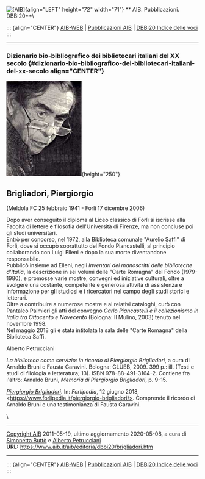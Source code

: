 ![\[AIB\]](/aib/wi/aibv72.gif){align="LEFT" height="72" width="71"}
** AIB. Pubblicazioni. DBBI20**\

::: {align="CENTER"}
[AIB-WEB](/) \| [Pubblicazioni AIB](/pubblicazioni/) \| [DBBI20 Indice
delle voci](dbbi20.htm)
:::

------------------------------------------------------------------------

### Dizionario bio-bibliografico dei bibliotecari italiani del XX secolo {#dizionario-bio-bibliografico-dei-bibliotecari-italiani-del-xx-secolo align="CENTER"}

![\[Ritratto\]](brigliadori.jpg){height="250"}

## Brigliadori, Piergiorgio

(Meldola FC 25 febbraio 1941 - Forlì 17 dicembre 2006)

Dopo aver conseguito il diploma al Liceo classico di Forlì si iscrisse
alla Facoltà di lettere e filosofia dell\'Università di Firenze, ma non
concluse poi gli studi universitari.\
Entrò per concorso, nel 1972, alla Biblioteca comunale \"Aurelio Saffi\"
di Forlì, dove si occupò soprattutto del Fondo Piancastelli, al
principio collaborando con Luigi Elleni e dopo la sua morte diventandone
responsabile.\
Pubblicò insieme ad Elleni, negli *Inventari dei manoscritti delle
biblioteche d\'Italia*, la descrizione in sei volumi delle \"Carte
Romagna\" del Fondo (1979-1980), e promosse varie mostre, convegni ed
iniziative culturali, oltre a svolgere una costante, competente e
generosa attività di assistenza e informazione per gli studiosi e i
ricercatori nel campo degli studi storici e letterari.\
Oltre a contribuire a numerose mostre e ai relativi cataloghi, curò con
Pantaleo Palmieri gli atti del convegno *Carlo Piancastelli e il
collezionismo in Italia tra Ottocento e Novecento* (Bologna: Il Mulino,
2003) tenuto nel novembre 1998.\
Nel maggio 2018 gli è stata intitolata la sala delle \"Carte Romagna\"
della Biblioteca Saffi.

Alberto Petrucciani

*La biblioteca come servizio: in ricordo di Piergiorgio Brigliadori*, a
cura di Arnaldo Bruni e Fausta Garavini. Bologna: CLUEB, 2009. 399 p.:
ill. (Testi e studi di filologia e letteratura; 13). ISBN
978-88-491-3164-2. Contiene fra l\'altro: Arnaldo Bruni, *Memoria di
Piergiorgio Brigliadori*, p. 9-15.

*[Piergiorgio
Brigliadori](https://www.forlipedia.it/piergiorgio-brigliadori/)*. In:
*Forlipedia*, 12 giugno 2018,
\<https://www.forlipedia.it/piergiorgio-brigliadori/>. Comprende il
ricordo di Arnaldo Bruni e una testimonianza di Fausta Garavini.

\

------------------------------------------------------------------------

[Copyright AIB](/su-questo-sito/dichiarazione-di-copyright-aib-web/)
2011-05-19, ultimo aggiornamento 2020-05-08, a cura di [Simonetta
Buttò](/aib/redazione3.htm) e [Alberto
Petrucciani](/su-questo-sito/redazione-aib-web/)\
**URL:** https://www.aib.it/aib/editoria/dbbi20/brigliadori.htm

------------------------------------------------------------------------

::: {align="CENTER"}
[AIB-WEB](/) \| [Pubblicazioni AIB](/pubblicazioni/) \| [DBBI20 Indice
delle voci](dbbi20.htm)
:::
